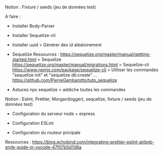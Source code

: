 <!-- JOUR 2  -->

Notion : Fixture / seeds (jeu de données test)

A faire :

- Installer Body-Parser
- Installer Sequelize-cli
- Installer uuid > Générer des id aléatoirement

- Sequelize
  Ressources :
  https://sequelize.org/master/manual/getting-started.html > Sequelize
  https://sequelize.org/master/manual/migrations.html > Sequelize-cli
  https://www.npmjs.com/package/sequelize-cli > Utiliser les commandes "sequelize init" et "sequelize db:create" ...
  https://github.com/PierreGambarotto/tuto_sequelize

- Astuces
  npx sequelize > addiche toutes les commandes

<!-- JOUR 1  -->

Notion : Eslint, Prettier, Morgan(logger), sequelize, fixture / seeds (jeu de données test)

- Configuration du serveur node + express

- Configuration ESLint

- Configuration du routeur pricipale

Ressources :
https://blog.echobind.com/integrating-prettier-eslint-airbnb-style-guide-in-vscode-47f07b5d7d6a
